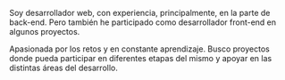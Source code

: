 Soy desarrollador web, con experiencia, principalmente, en la parte de back-end. Pero también he participado como desarrollador front-end en algunos proyectos.

Apasionada por los retos y en constante aprendizaje. Busco proyectos donde pueda participar en diferentes etapas del mismo y apoyar en las distintas áreas del desarrollo.

<!--
**silviaherguedas/silviaherguedas** is a ✨ _special_ ✨ repository because its `README.md` (this file) appears on your GitHub profile.

Here are some ideas to get you started:

- 🔭 I’m currently working on ...
- 🌱 I’m currently learning ...
- 👯 I’m looking to collaborate on ...
- 🤔 I’m looking for help with ...
- 💬 Ask me about ...
- 📫 How to reach me: ...
- 😄 Pronouns: ...
- ⚡ Fun fact: ...
-->
